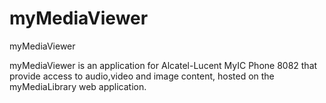 myMediaViewer
=============

myMediaViewer


myMediaViewer is an application for Alcatel-Lucent MyIC Phone 8082 that provide access to audio,video and image content, hosted on the myMediaLibrary web application.
